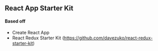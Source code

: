 ## React App Starter Kit

#### Based off
* Create React App
* React Redux Starter Kit (https://github.com/davezuko/react-redux-starter-kit)